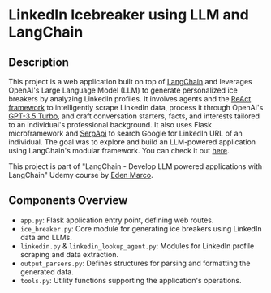 # LinkedIn Icebreaker using LLM and LangChain

## Description
This project is a web application built on top of [LangChain](https://www.langchain.com/) and leverages OpenAI's Large Language Model (LLM) to generate personalized ice breakers by analyzing LinkedIn profiles. It involves agents and the [ReAct framework](https://arxiv.org/pdf/2210.03629.pdf) to intelligently scrape LinkedIn data, process it through OpenAI's [GPT-3.5 Turbo](https://platform.openai.com/docs/models/gpt-3-5-turbo), and craft conversation starters, facts, and interests tailored to an individual's professional background. It also uses Flask microframework and [SerpApi](https://serpapi.com/) to search Google for LinkedIn URL of an individual. The goal was to explore and build an LLM-powered application using LangChain's modular framework. You can check it out [here](https://llm-icebreaker.onrender.com/).

This project is part of "LangChain - Develop LLM powered applications with LangChain" Udemy course by [Eden Marco](https://www.linkedin.com/in/eden-marco/).

## Components Overview

- `app.py`: Flask application entry point, defining web routes.
- `ice_breaker.py`: Core module for generating ice breakers using LinkedIn data and LLMs.
- `linkedin.py` & `linkedin_lookup_agent.py`: Modules for LinkedIn profile scraping and data extraction.
- `output_parsers.py`: Defines structures for parsing and formatting the generated data.
- `tools.py`: Utility functions supporting the application's operations.
